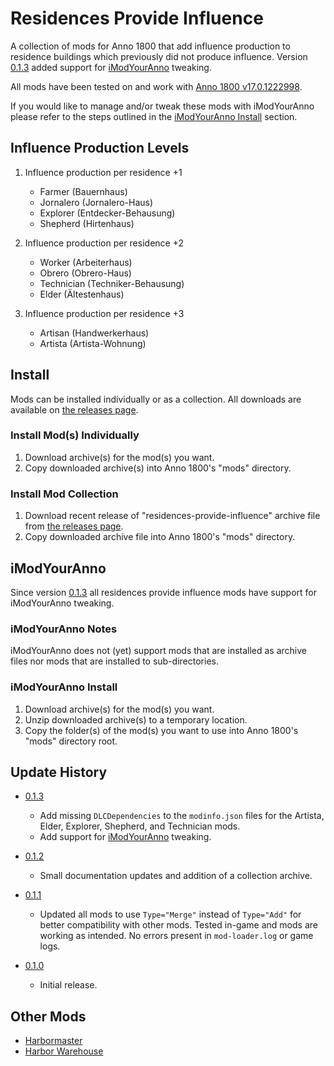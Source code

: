 ﻿# Residences Provide Influence

A collection of mods for Anno 1800 that add influence production to residence buildings which previously did not produce influence. Version [0.1.3](https://github.com/adjagu/residences-provide-influence/releases/tag/0.1.3) added support for [iModYourAnno](#imodyouranno) tweaking.

All mods have been tested on and work with [Anno 1800 v17.0.1222998](https://anno-union.com/updates/anno-1800-pc-game-update-17/).

If you would like to manage and/or tweak these mods with iModYourAnno please refer to the steps outlined in the [iModYourAnno Install](#imodyouranno-install) section.

## Influence Production Levels

1. Influence production per residence +1
   - Farmer (Bauernhaus)
   - Jornalero (Jornalero-​Haus)
   - Explorer (Entdecker-​Behausung)
   - Shepherd (Hirtenhaus)

2. Influence production per residence +2
   - Worker (Arbeiterhaus)
   - Obrero (Obrero-​Haus)
   - Technician (Techniker-​Behausung)
   - Elder (Ältestenhaus)

3. Influence production per residence +3
   - Artisan (Handwerkerhaus)
   - Artista (Artista-Wohnung)

## Install

Mods can be installed individually or as a collection. All downloads are available on [the releases page](https://github.com/adjagu/residences-provide-influence/releases).

### Install Mod(s) Individually

1. Download archive(s) for the mod(s) you want.
2. Copy downloaded archive(s) into Anno 1800's "mods" directory.

### Install Mod Collection

1. Download recent release of "residences-provide-influence" archive file from [the releases page](https://github.com/adjagu/residences-provide-influence/releases).
2. Copy downloaded archive file into Anno 1800's "mods" directory.

## iModYourAnno

Since version [0.1.3](https://github.com/adjagu/residences-provide-influence/releases/tag/0.1.3) all residences provide influence mods have support for iModYourAnno tweaking.

### iModYourAnno Notes

iModYourAnno does not (yet) support mods that are installed as archive files nor mods that are installed to sub-directories.

### iModYourAnno Install

1. Download archive(s) for the mod(s) you want.
2. Unzip downloaded archive(s) to a temporary location.
3. Copy the folder(s) of the mod(s) you want to use into Anno 1800's "mods" directory root.

## Update History

- [0.1.3](https://github.com/adjagu/residences-provide-influence/releases/tag/0.1.3)
  - Add missing `DLCDependencies` to the `modinfo.json` files for the Artista, Elder, Explorer, Shepherd, and Technician mods.
  - Add support for [iModYourAnno](https://github.com/anno-mods/iModYourAnno) tweaking.

- [0.1.2](https://github.com/adjagu/residences-provide-influence/releases/tag/0.1.2)
  - Small documentation updates and addition of a collection archive.

- [0.1.1](https://github.com/adjagu/residences-provide-influence/releases/tag/0.1.1)
  - Updated all mods to use `Type="Merge"` instead of `Type="Add"` for better compatibility with other mods. Tested in-game and mods are working as intended. No errors present in `mod-loader.log` or game logs.

- [0.1.0](https://github.com/adjagu/residences-provide-influence/releases/tag/0.1.0)
  - Initial release.

## Other Mods

- [Harbormaster](https://github.com/adjagu/harbormaster)
- [Harbor Warehouse](https://github.com/adjagu/harbor-warehouse)
